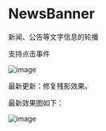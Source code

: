 # NewsBanner
新闻、公告等文字信息的轮播

支持点击事件

![image](https://github.com/ssyzh/NewsBanner/blob/master/NewsBannerDemo/Resource/NewsBanner.gif)

最新更新：修复残影效果。

最新效果图如下：

![image](https://github.com/ssyzh/NewsBanner/blob/master/NewsBannerDemo/Resource/News.gif)
